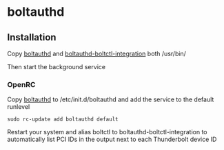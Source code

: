 # boltauthd
## Installation
Copy [boltauthd](./boltauthd) and [boltauthd-boltctl-integration](./boltauthd-boltctl-integration) both /usr/bin/

Then start the background service

### OpenRC
Copy [boltauthd](./boltauthd-openrc) to /etc/init.d/boltauthd and add the service to the default runlevel
```
sudo rc-update add boltauthd default
```

Restart your system and alias boltctl to boltauthd-boltctl-integration to automatically list PCI IDs in the output next to each Thunderbolt device ID

